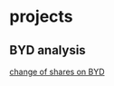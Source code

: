 # projects

## BYD analysis
[change of shares on BYD](http://localhost:8888/notebooks/scripts/Change%20of%20Shares%20of%20BYD.ipynb)
